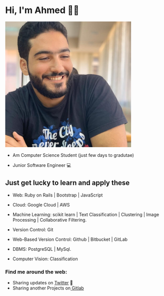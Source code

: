 # Hi, I'm Ahmed 👨‍💻
<img src="https://raw.githubusercontent.com/a-abdellatif98/a-abdellatif98/master/Ahmed M.jpg" alt="banner that says Ahmed M. - J.software engineer" width="400" height="400">

* Am Computer Science Student (just few days to gradutae)

* Junior Software Engineer 💻

## Just get lucky to learn and apply these  

* Web: Ruby on Rails | Bootstrap | JavaScript

* Cloud: Google Cloud | AWS

* Machine Learning: scikit learn | Text Classification | Clustering | Image Processing | Collaborative Filtering.

* Version Control: Git

* Web-Based Version Control: Github | Bitbucket | GitLab

* DBMS: PostgreSQL | MySql.

* Computer Vision: Classification  


### Find me around the web:
  * Sharing updates on <a href="https://twitter.com/a_abdellatif98">Twitter</a> 💼
  * Sharing another Projects on<a href="https://gitlab.com/a-abdellatif98/"> Gitlab</a>
